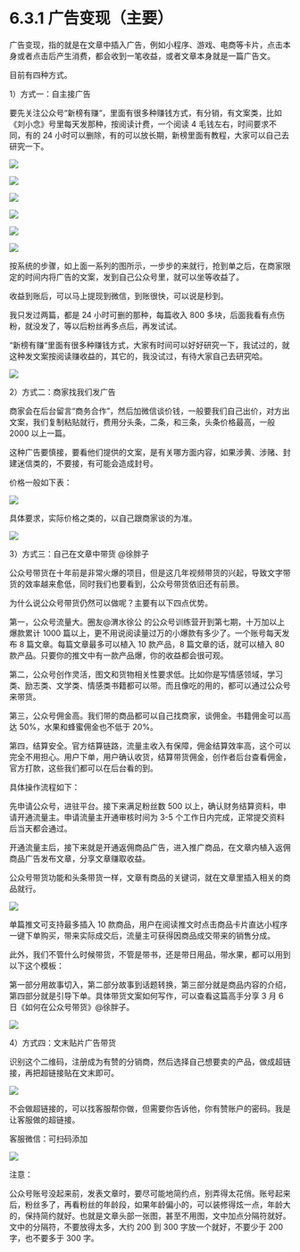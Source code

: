 # 6.3.1 广告变现（主要）

广告变现，指的就是在文章中插入广告，例如小程序、游戏、电商等卡片，点击本身或者点击后产生消费，都会收到一笔收益，或者文章本身就是一篇广告文。

目前有四种方式。

1）方式一：自主接广告

要先关注公众号“新榜有赚“，里面有很多种赚钱方式，有分销，有文案类，比如《刘小念》号里每天发那种，按阅读计费，一个阅读 4 毛钱左右，时间要求不同，有的 24 小时可以删除，有的可以放长期，新榜里面有教程，大家可以自己去研究一下。

![](img/35201576dd48b098365f75275482480b.png)

![](img/5cfaa8f8f4225f2a20c0a639b8ec9cae.png)

![](img/1e0f1d83c3f4cb30c1aae2376238fe7c.png)

![](img/af5a473ea1c9ebc6dedb54c1a110b872.png)

![](img/e0e9905164636c12c0f39f89c3903018.png)

![](img/7dac8d1d8b06f3b5d259f8bf97bbc91f.png)

按系统的步骤，如上面一系列的图所示，一步步的来就行，抢到单之后，在商家限定的时间内将广告的文案，发到自己公众号里，就可以坐等收益了。

收益到账后，可以马上提现到微信，到账很快，可以说是秒到。

我只发过两篇，都是 24 小时可删的那种，每篇收入 800 多块，后面我看有点伤粉，就没发了，等以后粉丝再多点后，再发试试。

“新榜有赚“里面有很多种赚钱方式，大家有时间可以好好研究一下，我试过的，就这种发文案按阅读赚收益的，其它的，我没试过，有待大家自己去研究哈。

![](img/8b0e87a2ce7d8ff1721b0a38153bb153.png)

2）方式二：商家找我们发广告

商家会在后台留言“商务合作”，然后加微信谈价钱，一般要我们自己出价，对方出文案，我们复制粘贴就行，费用分头条，二条，和三条，头条价格最高，一般 2000 以上一篇。

这种广告要慎接，要看他们提供的文案，是有关哪方面内容，如果涉黄、涉赌、封建迷信类的，不要接，有可能会造成封号。

价格一般如下表：

![](img/86d6e815706781a92b182339b0b0b241.png)

具体要求，实际价格之类的，以自己跟商家谈的为准。

![](img/8b0e87a2ce7d8ff1721b0a38153bb153.png)

3）方式三：自己在文章中带货 @徐胖子

公众号带货在十年前是非常火爆的项目，但是这几年视频带货的兴起，导致文字带货的效率越来愈低，同时我们也要看到，公众号带货依旧还有前景。

为什么说公众号带货仍然可以做呢？主要有以下四点优势。

第一，公众号流量大。圈友@渭水徐公 的公众号训练营开到第七期，十万加以上爆款累计 1000 篇以上，更不用说阅读量过万的小爆款有多少了。一个账号每天发布 8 篇文章。每篇文章最多可以植入 10 款产品，8 篇文章的话，就可以植入 80 款产品。只要你的推文中有一款产品爆，你的收益都会很可观。

第二，公众号创作灵活，图文和货物相关性要求低。比如你是写情感领域，学习类、励志类、文学类、情感类书籍都可以带。而且像吃的用的，都可以通过公众号来带货。

第三，公众号佣金高。我们带的商品都可以自己找商家，谈佣金。书籍佣金可以高达 50%，水果和蜂蜜佣金也不低于 20%。

第四，结算安全。官方结算链路，流量主收入有保障，佣金结算效率高，这个可以完全不用担心。用户下单，用户确认收货，结算带货佣金，创作者后台查看佣金，官方打款，这些我们都可以在后台看的到。

具体操作流程如下：

先申请公众号，进驻平台。接下来满足粉丝数 500 以上，确认财务结算资料，申请开通流量主。申请流量主开通审核时间为 3-5 个工作日内完成，正常提交资料后当天都会通过。

开通流量主后，接下来就是开通返佣商品广告，进入推广商品，在文章内植入返佣商品广告发布文章，分享文章赚取收益。

公众号带货功能和头条带货一样，文章有商品的关键词，就在文章里插入相关的商品就行。

![](img/4ff5cfd3ab817ae8d7a6e67d628934ee.png)

单篇推文可支持最多插入 10 款商品，用户在阅读推文时点击商品卡片直达小程序一键下单购买，带来实际成交后，流量主可获得因商品成交带来的销售分成。

此外，我们不管什么时候带货，不管是带书，还是带日用品，带水果，都可以用到以下这个模板：

第一部分用故事切入，第二部分故事到话题转换，第三部分就是商品内容的介绍，第四部分就是引导下单。具体带货文案如何写作，可以查看这篇高手分享 3 月 6 日《如何在公众号带货》@徐胖子。

![](img/8b0e87a2ce7d8ff1721b0a38153bb153.png)

4）方式四：文末贴片广告带货

识别这个二维码，注册成为有赞的分销商，然后选择自己想要卖的产品，做成超链接，再把超链接贴在文末即可。

![](img/64197471a633011fdbc56179202a02c5.png)

不会做超链接的，可以找客服帮你做，但需要你告诉他，你有赞账户的密码。我是让客服做的超链接。

客服微信：可扫码添加

![](img/dd6acbdc45f56bad3e06f581dc372184.png)

注意：

公众号账号没起来前，发表文章时，要尽可能地简约点，别弄得太花俏。账号起来后，粉丝多了，再看粉丝的年龄段，如果年龄偏小的，可以装修得炫一点，年龄大的，保持简约就好。也就是文章头部一张图，甚至不用图，文中加点分隔符就好。
文中的分隔符，不要放得太多，大约 200 到 300 字放一个就好，不要少于 200 字，也不要多于 300 字。